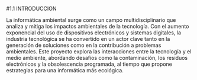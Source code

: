 #1.1 INTRODUCCION

La informática ambiental surge como un campo multidisciplinario que analiza y mitiga los impactos ambientales de la tecnología. Con el  aumento exponencial del uso de dispositivos electrónicos y sistemas digitales, la industria tecnológica se ha convertido en un actor clave  tanto en la generación de soluciones como en la contribución a problemas ambientales. Este proyecto explora las interacciones entre la  tecnología y el medio ambiente, abordando desafíos como la contaminación, los residuos electrónicos y la obsolescencia programada, al  tiempo que propone estrategias para una informática más ecológica. 


